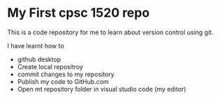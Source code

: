# My First cpsc 1520 repo

This is a code repository for me to learn about version control using git.

I have learnt how to 

- github desktop
- Create local repositroy
- commit changes to my repository
- Publish my code to GitHub.com
- Open mt repository folder in visual studio code (my editor)
